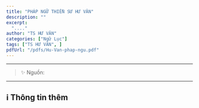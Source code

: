 ```yaml
---
title: "PHÁP NGỮ THIỀN SƯ HƯ VÂN"
description: ""
excerpt:
  "...."
author: "TS HƯ VÂN"
categories: ["Ngữ Lục"]
tags: ["TS HƯ VÂN", ]
pdfUrl: "/pdfs/Hu-Van-phap-ngu.pdf"
---
```




<hr class="blog-rule" />

> ✨ Nguồn: 

<hr class="blog-rule" />

## ℹ️ Thông tin thêm

[^1]: ⭐️ 
